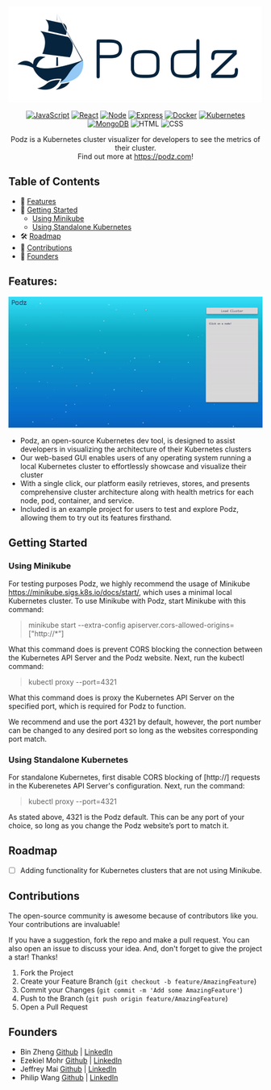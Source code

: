 ![Logo](client/assets/smallerPodzLogo.png)

<div align='center'>

  [![JavaScript](https://img.shields.io/badge/javascript-yellow?style=for-the-badge&logo=javascript&logoColor=white)](https://www.javascript.com/)
  [![React](https://img.shields.io/badge/-react-61DAFB?style=for-the-badge&logo=react&logoColor=white)](https://react.dev/)
  [![Node](https://img.shields.io/badge/-node-339933?style=for-the-badge&logo=node.js&logoColor=white)](https://nodejs.org/en)
  [![Express](https://img.shields.io/badge/-Express-000000?style=for-the-badge&logo=express&logoColor=white)](https://expressjs.com/)
  [![Docker](https://img.shields.io/badge/docker-%232496ED?style=for-the-badge&logo=docker&logoColor=white)](https://www.docker.com/)
  [![Kubernetes](https://img.shields.io/badge/kubernetes-%23326CE5?style=for-the-badge&logo=kubernetes&logoColor=white)](https://kubernetes.io/)
  [![MongoDB](https://img.shields.io/badge/MongoDB-4EA94B?style=for-the-badge&logo=mongodb&logoColor=white)](https://www.mongodb.com/)
  ![HTML](https://img.shields.io/badge/HTML5-E34F26?style=for-the-badge&logo=html5&logoColor=white)
  ![CSS](https://img.shields.io/badge/CSS3-1572B6?style=for-the-badge&logo=css3&logoColor=white)

</div>

<p align="center">
Podz is a Kubernetes cluster visualizer for developers to see the metrics of their cluster.<br/>Find out more at <a href="https://www.podz.com/" target="_blank">https://podz.com</a>!
</p>

## Table of Contents

- 🚀 [Features](#features)
- 📒 [Getting Started](#getting-started)
  - [Using Minikube](#using-minikube)
  - [Using Standalone Kubernetes](#using-standalone-kubernetes)
- 🛠 [Roadmap](#roadmap)
- 🔗 [Contributions](#contributions)
- 🙆 [Founders](#founders)

## Features:

<div align="center">
  <img alt="Logo" src="./client/assets/demo.gif">
</div>

-	Podz, an open-source Kubernetes dev tool, is designed to assist developers in visualizing the architecture of their Kubernetes clusters
-	Our web-based GUI enables users of any operating system running a local Kubernetes cluster to effortlessly showcase and visualize their cluster
-	With a single click, our platform easily retrieves, stores, and presents comprehensive cluster architecture along with health metrics for each node, pod, container, and service.
-	Included is an example project for users to test and explore Podz, allowing them to try out its features firsthand.



## Getting Started

### Using Minikube
For testing purposes Podz, we highly recommend the usage of Minikube https://minikube.sigs.k8s.io/docs/start/, which uses a minimal local Kubernetes cluster.
To use Minikube with Podz, start Minikube with this command:

> minikube start --extra-config apiserver.cors-allowed-origins=["http://*”]

What this command does is prevent CORS blocking the connection between the Kubernetes API Server and the Podz website.
Next, run the kubectl command:

> kubectl proxy --port=4321

What this command does is proxy the Kubernetes API Server on the specified port, which is required for Podz to function.

We recommend and use the port 4321 by default, however, the port number can be changed to any desired port so long as the websites corresponding port match.

### Using Standalone Kubernetes

For standalone Kubernetes, first disable CORS blocking of [http://] requests in the Kuberenetes API Server's configuration.
Next, run the command:
> kubectl proxy --port=4321 

As stated above, 4321 is the Podz default. This can be any port of your choice, so long as you change the Podz website’s port to match it.


## Roadmap

- [ ] Adding functionality for Kubernetes clusters that are not using Minikube.

## Contributions

The open-source community is awesome because of contributors like you. Your contributions are invaluable!

If you have a suggestion, fork the repo and make a pull request. You can also open an issue to discuss your idea. And, don't forget to give the project a star! Thanks!

1. Fork the Project
2. Create your Feature Branch (`git checkout -b feature/AmazingFeature`)
3. Commit your Changes (`git commit -m 'Add some AmazingFeature'`)
4. Push to the Branch (`git push origin feature/AmazingFeature`)
5. Open a Pull Request

## Founders

* Bin Zheng [Github](https://github.com/binzheng622) | [LinkedIn](https://www.linkedin.com/in/bin-zheng-b912532a/)
* Ezekiel Mohr [Github](https://github.com/Ezmr7) | [LinkedIn]()
* Jeffrey Mai [Github](https://github.com/jeffrey-mai) | [LinkedIn](https://www.linkedin.com/in/jeffrey-mai-fiv/)
* Philip Wang [Github](https://github.com/pwang10) | [LinkedIn](https://www.linkedin.com/in/philipwang1/)